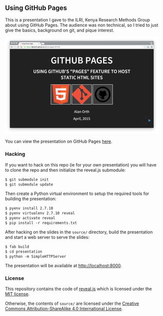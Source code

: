 ## Using GitHub Pages
This is a presentation I gave to the ILRI, Kenya Research Methods Group about using GitHub Pages. The audience was non technical, so I tried to just give the basics, background on git, and pique interest.

![Screenshot](/screenshot@2x.png?raw=true "Screenshot")

You can view the presentation on GitHub Pages [here](https://alanorth.github.io/github-pages-2015).

### Hacking
If you want to hack on this repo (ie for your own presentation) you will have to clone the repo and then initialize the reveal.js submodule:

    $ git submodule init
    $ git submodule update

Then create a Python virtual environment to setup the required tools for building the presentation:

    $ pyenv install 2.7.10
    $ pyenv virtualenv 2.7.10 reveal
    $ pyenv activate reveal
    $ pip install -r requirements.txt

After hacking on the slides in the `source/` directory, build the presentation and start a web server to serve the slides:

    $ fab build
    $ cd presentation
    $ python -m SimpleHTTPServer

The presentation will be available at [http://localhost:8000](http://localhost:8000).

### License
This repository contains the code of [reveal.js](https://github.com/hakimel/reveal.js) which is licensed under the [MIT license](https://github.com/hakimel/reveal.js/blob/master/LICENSE).

Otherwise, the contents of `source/` are licensed under the [Creative Commons Attribution-ShareAlike 4.0 International License](http://creativecommons.org/licenses/by-sa/4.0/).
